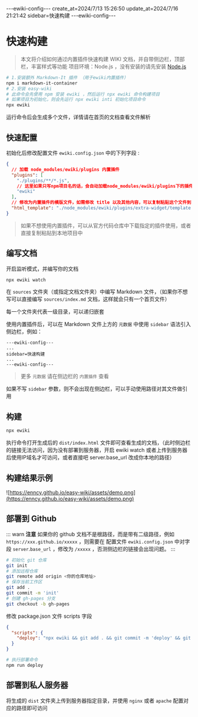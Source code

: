 ---ewiki-config---
create_at=2024/7/13 15:26:50
update_at=2024/7/16 21:21:42
sidebar=快速构建
---ewiki-config---



 

# 快速构建

> 本文将介绍如何通过内置插件快速构建 WIKI 文档，并自带侧边栏，顶部栏，丰富样式等功能
> 项目环境：Node.js ，没有安装的请先安装 [Node.js](https://nodejs.org/zh-cn/)

```sh
# 1.安装额外 Markdown-It 插件 （用于ewiki内置插件）
npm i markdown-it-container
# 2.安装 easy-wiki
# 此命令会先使用 npm 安装 ewiki ，然后运行 npx ewiki 命令构建项目
# 如果项目为初始化，则会先运行 npx ewiki inti 初始化项目命令
npx ewiki
```

运行命令后会生成多个文件，详情请在首页的文档查看文件解析

## 快速配置

初始化后修改配置文件 `ewiki.config.json` 中的下列字段 :

```json
{
  // 加载 node_modules/ewiki/plugins 内置插件
  "plugins": [
    "./plugins/**/*.js",
    // 这里如果只写npm项目名的话，会自动加载node_modules/ewiki/plugins下的插件，想要加其他插件同理
    "ewiki"
  ],
  // 修改为内置插件的模版文件，如需修改 title 以及其他内容，可以复制粘贴这个文件到自己的项目下使用
  "html_template": "./node_modules/ewiki/plugins/extra-widget/template.html"
}
```

> 如果不想使用内置插件，可以从官方代码仓库中下载指定的插件使用，或者直接复制粘贴到本地项目中

## 编写文档

开启监听模式，并编写你的文档

```sh
npx ewiki watch
``` 

在 `sources` 文件夹（或指定文档文件夹）中编写 Markdown 文件，（如果你不想写可以直接编写 `sources/index.md` 文档，这样就会只有一个首页文件）

每一个文件夹代表一级目录，可以递归嵌套

使用内置插件后，可以在 Markdown 文件上方的 `元数据` 中使用 `sidebar` 语法引入侧边栏，例如：

```
---ewiki-config---
...
sidebar=快速构建
...
---ewiki-config---
```

> 更多 `元数据` 请在侧边栏的 `内置插件` 查看

如果不写 `sidebar` 参数，则不会出现在侧边栏，可以手动使用路径对其文件做引用

## 构建

```sh
npx ewiki
```

执行命令打开生成后的 `dist/index.html` 文件即可查看生成的文档，（此时侧边栏的链接无法访问，因为没有部署到服务器，开启 ewiki watch 或者上传到服务器后使用IP域名才可访问，或者直接吧 server.base_url 改成你本地的路径）

## 构建结果示例

![https://enncy.github.io/easy-wiki/assets/demo.png](https://enncy.github.io/easy-wiki/assets/demo.png)

## 部署到 Github

::: warn **注意**
如果你的 github 文档不是根路径，而是带有二级路径，例如 `https://xxx.github.io/xxxxx` ，则需要在 配置文件 `ewiki.config.json` 中对字段 `server`.`base_url` ，修改为 `/xxxxx` ，否测侧边栏的链接会出现问题。
:::

```sh
# 初始化 git 仓库
git init
# 添加远程仓库
git remote add origin <你的仓库地址>
# 保存当前工作区
git add .
git commit -m 'init'
# 创建 gh-pages 分支
git checkout -b gh-pages
```

修改 package.json 文件 scripts 字段

```json
{
  "scripts": {
    "deploy": "npx ewiki && git add . && git commit -m 'deploy' && git push origin gh-pages"
  }
}
```

```sh
# 执行部署命令
npm run deploy
```

## 部署到私人服务器

将生成的 `dist` 文件夹上传到服务器指定目录，并使用 `nginx` 或者 `apache` 配置对应的路径即可访问 